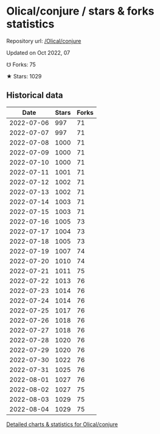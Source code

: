 # Olical/conjure / stars & forks statistics

Repository url: [/Olical/conjure](https://github.com/Olical/conjure)

Updated on Oct 2022, 07

☋ Forks: 75

★ Stars: 1029

## Historical data
| Date | Stars | Forks |
|------|-------|-------|
| 2022-07-06 | 997 | 71 | 
| 2022-07-07 | 997 | 71 | 
| 2022-07-08 | 1000 | 71 | 
| 2022-07-09 | 1000 | 71 | 
| 2022-07-10 | 1000 | 71 | 
| 2022-07-11 | 1001 | 71 | 
| 2022-07-12 | 1002 | 71 | 
| 2022-07-13 | 1002 | 71 | 
| 2022-07-14 | 1003 | 71 | 
| 2022-07-15 | 1003 | 71 | 
| 2022-07-16 | 1005 | 73 | 
| 2022-07-17 | 1004 | 73 | 
| 2022-07-18 | 1005 | 73 | 
| 2022-07-19 | 1007 | 74 | 
| 2022-07-20 | 1010 | 74 | 
| 2022-07-21 | 1011 | 75 | 
| 2022-07-22 | 1013 | 76 | 
| 2022-07-23 | 1014 | 76 | 
| 2022-07-24 | 1014 | 76 | 
| 2022-07-25 | 1017 | 76 | 
| 2022-07-26 | 1018 | 76 | 
| 2022-07-27 | 1018 | 76 | 
| 2022-07-28 | 1020 | 76 | 
| 2022-07-29 | 1020 | 76 | 
| 2022-07-30 | 1022 | 76 | 
| 2022-07-31 | 1025 | 76 | 
| 2022-08-01 | 1027 | 76 | 
| 2022-08-02 | 1027 | 75 | 
| 2022-08-03 | 1029 | 75 | 
| 2022-08-04 | 1029 | 75 | 


[Detailed charts & statistics for Olical/conjure](https://reviewgithub.com/rep/Olical/conjure)
